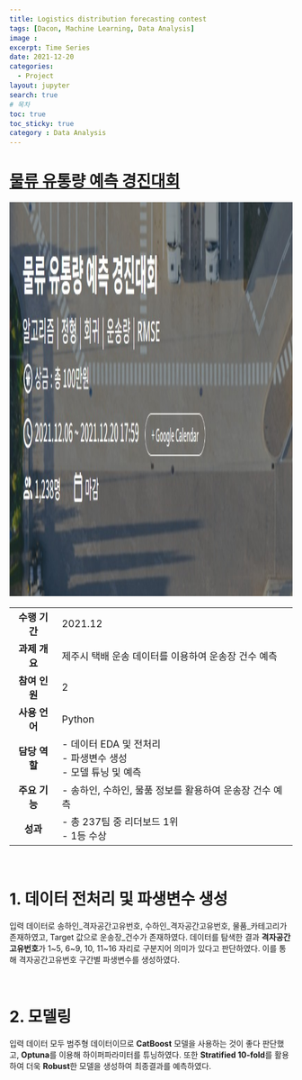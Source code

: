 ```yaml
---
title: Logistics distribution forecasting contest
tags: [Dacon, Machine Learning, Data Analysis]
image : 
excerpt: Time Series
date: 2021-12-20
categories: 
  - Project
layout: jupyter
search: true
# 목차
toc: true  
toc_sticky: true 
category : Data Analysis
---
```



<STYLE TYPE="text/css">
    table {font-size: 13pt;}
</STYLE>

# <a href= "https://dacon.io/competitions/official/235867/overview/description">물류 유통량 예측 경진대회</a>

<img src = "/images/Logistics/Logistics_1.jpeg" height = "700" width = "700">



|   |   |
|:-:|:---|
|**수행 기간**|2021.12|
|**과제 개요**|제주시 택배 운송 데이터를 이용하여 운송장 건수 예측|
|**참여 인원**|2|
|**사용 언어**|Python|
|**담당 역할**|- 데이터 EDA 및 전처리<br>- 파생변수 생성<br>- 모델 튜닝 및 예측|
|**주요 기능**|- 송하인, 수하인, 물품 정보를 활용하여 운송장 건수 예측|
|**성과**| - 총 237팀 중 리더보드 1위<br> - 1등 수상|

<br>

# 1. 데이터 전처리 및 파생변수 생성

입력 데이터로 송하인_격자공간고유번호, 수하인_격자공간고유번호, 물품_카테고리가 존재하였고, Target 값으로 운송장_건수가 존재하였다. 
데이터를 탐색한 결과 **격자공간고유번호**가 1~5, 6~9, 10, 11~16 자리로 구분지어 의미가 있다고 판단하였다. 이를 통해 격자공간고유번호 구간별 파생변수를 생성하였다.

<br>

# 2. 모델링

입력 데이터 모두 범주형 데이터이므로 **CatBoost** 모델을 사용하는 것이 좋다 판단했고, **Optuna**를 이용해 하이퍼파라미터를 튜닝하였다. 또한 **Stratified 10-fold**를 활용하여 더욱 **Robust**한 모델을 생성하여 최종결과를 예측하였다.